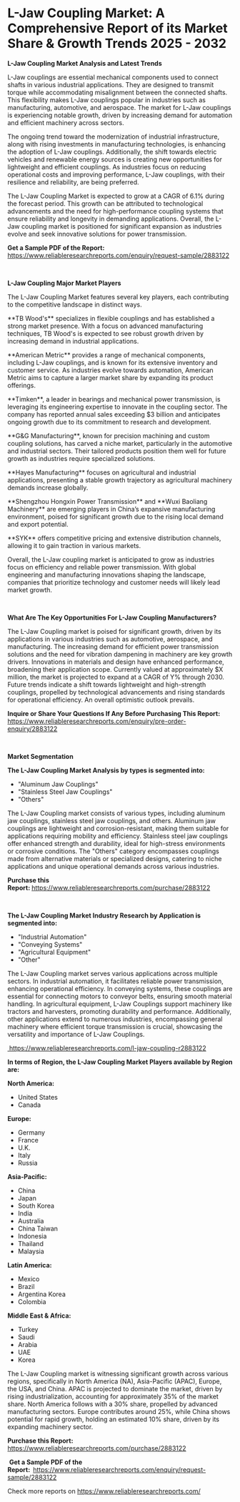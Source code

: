 <p><h1>L-Jaw Coupling Market: A Comprehensive Report of its Market Share & Growth Trends 2025 - 2032</h1></p><p><strong>L-Jaw Coupling Market Analysis and Latest Trends</strong></p>
<p><p>L-Jaw couplings are essential mechanical components used to connect shafts in various industrial applications. They are designed to transmit torque while accommodating misalignment between the connected shafts. This flexibility makes L-Jaw couplings popular in industries such as manufacturing, automotive, and aerospace. The market for L-Jaw couplings is experiencing notable growth, driven by increasing demand for automation and efficient machinery across sectors. </p><p>The ongoing trend toward the modernization of industrial infrastructure, along with rising investments in manufacturing technologies, is enhancing the adoption of L-Jaw couplings. Additionally, the shift towards electric vehicles and renewable energy sources is creating new opportunities for lightweight and efficient couplings. As industries focus on reducing operational costs and improving performance, L-Jaw couplings, with their resilience and reliability, are being preferred.</p><p>The L-Jaw Coupling Market is expected to grow at a CAGR of 6.1% during the forecast period. This growth can be attributed to technological advancements and the need for high-performance coupling systems that ensure reliability and longevity in demanding applications. Overall, the L-Jaw coupling market is positioned for significant expansion as industries evolve and seek innovative solutions for power transmission.</p></p>
<p><strong>Get a Sample PDF of the Report:&nbsp;</strong> <a href="https://www.reliableresearchreports.com/enquiry/request-sample/2883122?utm_campaign=3313&utm_medium=2&utm_source=Github&utm_content=ia&utm_term=13032025&utm_id=l-jaw-coupling">https://www.reliableresearchreports.com/enquiry/request-sample/2883122</a></p>
<p>&nbsp;</p>
<p><strong>L-Jaw Coupling Major Market Players</strong></p>
<p><p>The L-Jaw Coupling Market features several key players, each contributing to the competitive landscape in distinct ways. </p><p>**TB Wood's** specializes in flexible couplings and has established a strong market presence. With a focus on advanced manufacturing techniques, TB Wood's is expected to see robust growth driven by increasing demand in industrial applications. </p><p>**American Metric** provides a range of mechanical components, including L-Jaw couplings, and is known for its extensive inventory and customer service. As industries evolve towards automation, American Metric aims to capture a larger market share by expanding its product offerings.</p><p>**Timken**, a leader in bearings and mechanical power transmission, is leveraging its engineering expertise to innovate in the coupling sector. The company has reported annual sales exceeding $3 billion and anticipates ongoing growth due to its commitment to research and development.</p><p>**G&G Manufacturing**, known for precision machining and custom coupling solutions, has carved a niche market, particularly in the automotive and industrial sectors. Their tailored products position them well for future growth as industries require specialized solutions. </p><p>**Hayes Manufacturing** focuses on agricultural and industrial applications, presenting a stable growth trajectory as agricultural machinery demands increase globally.</p><p>**Shengzhou Hongxin Power Transmission** and **Wuxi Baoliang Machinery** are emerging players in China’s expansive manufacturing environment, poised for significant growth due to the rising local demand and export potential. </p><p>**SYK** offers competitive pricing and extensive distribution channels, allowing it to gain traction in various markets.</p><p>Overall, the L-Jaw coupling market is anticipated to grow as industries focus on efficiency and reliable power transmission. With global engineering and manufacturing innovations shaping the landscape, companies that prioritize technology and customer needs will likely lead market growth.</p></p>
<p>&nbsp;</p>
<p><strong>What Are The Key Opportunities For L-Jaw Coupling Manufacturers?</strong></p>
<p><p>The L-Jaw Coupling market is poised for significant growth, driven by its applications in various industries such as automotive, aerospace, and manufacturing. The increasing demand for efficient power transmission solutions and the need for vibration dampening in machinery are key growth drivers. Innovations in materials and design have enhanced performance, broadening their application scope. Currently valued at approximately $X million, the market is projected to expand at a CAGR of Y% through 2030. Future trends indicate a shift towards lightweight and high-strength couplings, propelled by technological advancements and rising standards for operational efficiency. An overall optimistic outlook prevails.</p></p>
<p><strong>Inquire or Share Your Questions If Any Before Purchasing This Report:</strong> <a href="https://www.reliableresearchreports.com/enquiry/pre-order-enquiry/2883122?utm_campaign=3313&utm_medium=2&utm_source=Github&utm_content=ia&utm_term=13032025&utm_id=l-jaw-coupling">https://www.reliableresearchreports.com/enquiry/pre-order-enquiry/2883122</a></p>
<p>&nbsp;</p>
<p><strong>Market Segmentation</strong></p>
<p><strong>The L-Jaw Coupling Market Analysis by types is segmented into:</strong></p>
<p><ul><li>"Aluminum Jaw Couplings"</li><li>"Stainless Steel Jaw Couplings"</li><li>"Others"</li></ul></p>
<p><p>The L-Jaw Coupling market consists of various types, including aluminum jaw couplings, stainless steel jaw couplings, and others. Aluminum jaw couplings are lightweight and corrosion-resistant, making them suitable for applications requiring mobility and efficiency. Stainless steel jaw couplings offer enhanced strength and durability, ideal for high-stress environments or corrosive conditions. The "Others" category encompasses couplings made from alternative materials or specialized designs, catering to niche applications and unique operational demands across various industries.</p></p>
<p><strong>Purchase this Report:&nbsp;</strong><a href="https://www.reliableresearchreports.com/purchase/2883122?utm_campaign=3313&utm_medium=2&utm_source=Github&utm_content=ia&utm_term=13032025&utm_id=l-jaw-coupling">https://www.reliableresearchreports.com/purchase/2883122</a></p>
<p>&nbsp;</p>
<p><strong>The L-Jaw Coupling Market Industry Research by Application is segmented into:</strong></p>
<p><ul><li>"Industrial Automation"</li><li>"Conveying Systems"</li><li>"Agricultural Equipment"</li><li>"Other"</li></ul></p>
<p><p>The L-Jaw Coupling market serves various applications across multiple sectors. In industrial automation, it facilitates reliable power transmission, enhancing operational efficiency. In conveying systems, these couplings are essential for connecting motors to conveyor belts, ensuring smooth material handling. In agricultural equipment, L-Jaw Couplings support machinery like tractors and harvesters, promoting durability and performance. Additionally, other applications extend to numerous industries, encompassing general machinery where efficient torque transmission is crucial, showcasing the versatility and importance of L-Jaw Couplings.</p></p>
<p><a href="https://www.reliableresearchreports.com/l-jaw-coupling-r2883122?utm_campaign=3313&utm_medium=2&utm_source=Github&utm_content=ia&utm_term=13032025&utm_id=l-jaw-coupling">&nbsp;https://www.reliableresearchreports.com/l-jaw-coupling-r2883122</a></p>
<p><strong>In terms of Region, the L-Jaw Coupling Market Players available by Region are:</strong></p>
<p>
    <p> <strong> North America: </strong>
        <ul>
            <li>United States</li>
            <li>Canada</li>
        </ul>
        </p> 
    <p> <strong> Europe: </strong>
        <ul>
            <li>Germany</li>
            <li>France</li>
            <li>U.K.</li>
            <li>Italy</li>
            <li>Russia</li>
        </ul>
        </p> 
    <p> <strong> Asia-Pacific: </strong>
        <ul>
            <li>China</li>
            <li>Japan</li>
            <li>South Korea</li>
            <li>India</li>
            <li>Australia</li>
            <li>China Taiwan</li>
            <li>Indonesia</li>
            <li>Thailand</li>
            <li>Malaysia</li>
        </ul>
        </p> 
    <p> <strong> Latin America: </strong>
        <ul>
            <li>Mexico</li>
            <li>Brazil</li>
            <li>Argentina Korea</li>
            <li>Colombia</li>
        </ul>
        </p> 
    <p> <strong> Middle East & Africa: </strong>
        <ul>
            <li>Turkey</li>
            <li>Saudi</li>
            <li>Arabia</li>
            <li>UAE</li>
            <li>Korea</li>
        </ul>
    </p>
    </p>
<p><p>The L-Jaw Coupling market is witnessing significant growth across various regions, specifically in North America (NA), Asia-Pacific (APAC), Europe, the USA, and China. APAC is projected to dominate the market, driven by rising industrialization, accounting for approximately 35% of the market share. North America follows with a 30% share, propelled by advanced manufacturing sectors. Europe contributes around 25%, while China shows potential for rapid growth, holding an estimated 10% share, driven by its expanding machinery sector.</p></p>
<p><strong>Purchase this Report: </strong><a href="https://www.reliableresearchreports.com/purchase/2883122?utm_campaign=3313&utm_medium=2&utm_source=Github&utm_content=ia&utm_term=13032025&utm_id=l-jaw-coupling">https://www.reliableresearchreports.com/purchase/2883122</a></p>
<p>&nbsp;<strong>Get a Sample PDF of the Report:&nbsp;&nbsp;</strong><a href="https://www.reliableresearchreports.com/enquiry/request-sample/2883122?utm_campaign=3313&utm_medium=2&utm_source=Github&utm_content=ia&utm_term=13032025&utm_id=l-jaw-coupling">https://www.reliableresearchreports.com/enquiry/request-sample/2883122</a></p>
<p><strong></strong></p>
<p>Check more reports on <a href="https://www.reliableresearchreports.com/?utm_campaign=3313&utm_medium=2&utm_source=Github&utm_content=ia&utm_term=13032025&utm_id=l-jaw-coupling">https://www.reliableresearchreports.com/</a></p>